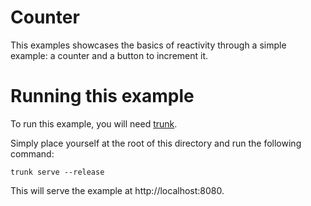 # Counter

This examples showcases the basics of reactivity through a simple example: a counter and a button to increment it.

# Running this example

To run this example, you will need [trunk](https://trunkrs.dev/).

Simply place yourself at the root of this directory and run the following command:
```run
trunk serve --release
```

This will serve the example at http://localhost:8080.